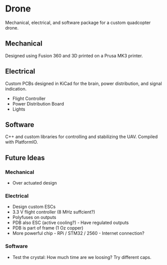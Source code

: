 # Drone
Mechanical, electrical, and software package for a custom quadcopter drone.

## Mechanical 
Designed using Fusion 360 and 3D printed on a Prusa MK3 printer. 

## Electrical
Custom PCBs designed in KiCad for the brain, power distribution, and signal indication. 
- Flight Controller
- Power Distribution Board 
- Lights 

## Software
C++ and custom libraries for controlling and stabilizing the UAV. Compiled with PlatformIO.

## Future Ideas
### Mechanical 
- Over actuated design

### Electrical
- Design custom ESCs
- 3.3 V flight controller (8 MHz suffcient?)
- Polyfuses on outputs
- PDB also ESC (active cooling?) - Have regulated outputs 
- PDB is part of frame (1 Oz copper)
- More powerful chip - RPi / STM32 / 2560 - Internet connection?

### Software 
- Test the crystal: How much time are we loosing? Try different caps.
